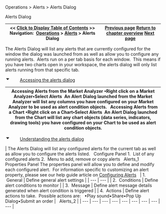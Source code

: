 ﻿


Operations \> Alerts \> Alerts Dialog






















Alerts Dialog







| \<\< [Click to Display Table of Contents](alerts_dialog.md) \>\> **Navigation:**     [Operations](operations-1.md) \> [Alerts](alerts-1.md) \> Alerts Dialog | [Previous page](using_alerts-1.md) [Return to chapter overview](alerts-1.md) [Next page](configuring_alerts-1.md) |
| --- | --- |














The Alerts Dialog will list any alerts that are currently configured for the window the dialog was launched from as well as allow you to configure any running alerts.  Alerts run on a per tab basis for each window.  This means if you have two charts open in your workspace, the alerts dialog will only list alerts running from that specific tab.


![tog_minus](tog_minus-1.gif)        [Accessing the alerts dialog](javascript:HMToggle('toggle','AccessingTheAlertsDialog','AccessingTheAlertsDialog_ICON'))




| Accessing Alerts from the Market Analyzer •Right click on a Market Analyzer•Select Alerts  An Alert Dialog launched from the Market Analyzer will list any columns you have configured on your Market Analyzer to be used as alert condition objects.   Accessing Alerts from a Chart •Right click on a Chart•Select Alerts  An Alert Dialog launched from the Chart will list any chart objects (data series, indicators, drawing tools) you have configured on your Chart to be used as alert condition objects. |
| --- |



![tog_minus](tog_minus-1.gif)        [Understanding the alerts dialog](javascript:HMToggle('toggle','UnderstandingTheAlertsDialog','UnderstandingTheAlertsDialog_ICON'))




| The Alerts Dialog will list any configured alerts for the current tab as well as allow you to configure the alerts listed.   Configure Panel 1\.  List of any configured alerts 2\.  Menu to add, remove or copy alerts   Alerts_1   Properties Panel The properties panel will allow you to define and modify each configured alert.  For information specific to customizing an alert property, please see our help guide article on [Configuring Alerts](configuring_alerts-1.md)     | 1\.  General | Define general alert settings | | --- | --- | | 2\.  Conditions | Define alert conditions to monitor | | 3\.  Message | Define alert message details generated when alert condition is triggered | | 4\.  Actions | Define alert actions to take.  Possible actions are:   •Play sound•Share•Pop Up Dialog•Submit an order |      Alerts_2 |
| --- | --- | --- | --- | --- | --- | --- | --- | --- |










